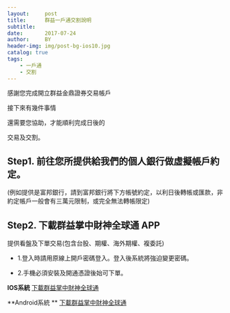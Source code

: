 ```yaml
---
layout:     post
title:      群益一戶通交割說明
subtitle:   
date:       2017-07-24
author:     BY
header-img: img/post-bg-ios10.jpg
catalog: true
tags:
    - 一戶通
    - 交割
---
```


感謝您完成開立群益金鼎證券交易帳戶

接下來有幾件事情

還需要您協助，才能順利完成日後的

交易及交割。

## Step1. 前往您所提供給我們的個人銀行做虛擬帳戶約定。

              

(例如提供是富邦銀行，請到富邦銀行將下方帳號約定，以利日後轉帳或匯款，非約定帳戶一般會有三萬元限制，或完全無法轉帳限定)

## Step2. 下載群益掌中財神全球通 APP

提供看盤及下單交易(包含台股、期權、海外期權、複委託)



- 1.登入時請用原線上開戶密碼登入。登入後系統將強迫變更密碼。

- 2.手機必須安裝及開通憑證後始可下單。

**IOS系統**
[下載群益掌中財神全球通 ](https://apps.apple.com/tw/app/%E7%BE%A4%E7%9B%8A%E8%AD%89%E5%88%B8-%E6%8E%8C%E4%B8%AD%E8%B2%A1%E7%A5%9E%E5%85%A8%E7%90%83%E9%80%9A/id1071778543)

**Android系統 **
[下載群益掌中財神全球通](https://play.google.com/store/apps/details?id=com.mitake.finance.cap)

